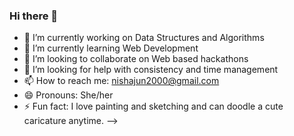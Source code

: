 ### Hi there 👋

- 🔭 I’m currently working on Data Structures and Algorithms
- 🌱 I’m currently learning Web Development
- 👯 I’m looking to collaborate on Web based hackathons
- 🤔 I’m looking for help with consistency and time management
- 📫 How to reach me: nishajun2000@gmail.com
- 😄 Pronouns: She/her
- ⚡ Fun fact: I love painting and sketching and can doodle a cute caricature anytime.
-->
